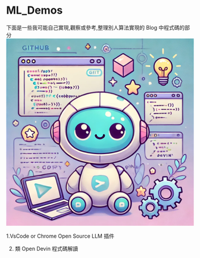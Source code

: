 # ML_Demos

下面是一些我可能自己實現,觀察或參考,整理別人算法實現的 Blog 中程式碼的部分
![code_llm_cover](./code_llm_cover.png)

1.VsCode or Chrome Open Source LLM 插件

2. 類 Open Devin 程式碼解讀
